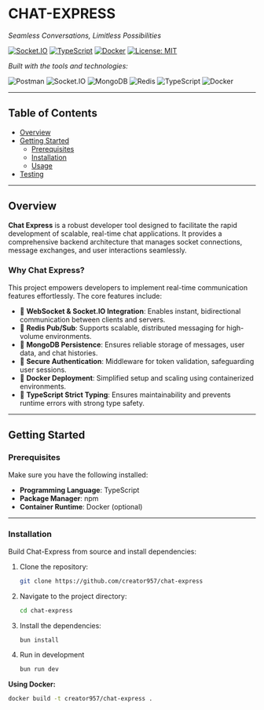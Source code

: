 # CHAT-EXPRESS

_Seamless Conversations, Limitless Possibilities_

[![Socket.IO](https://img.shields.io/badge/Socket.IO-4.5.4-brightgreen)](#)
[![TypeScript](https://img.shields.io/badge/TypeScript-Strict-blue)](#)
[![Docker](https://img.shields.io/badge/Docker-Ready-2496ED)](#)
[![License: MIT](https://img.shields.io/badge/License-MIT-yellow.svg)](https://opensource.org/licenses/MIT)

_Built with the tools and technologies:_

![Postman](https://img.shields.io/badge/Postman-Tested-orange)
![Socket.IO](https://img.shields.io/badge/Socket.IO-4.5.4-brightgreen)
![MongoDB](https://img.shields.io/badge/MongoDB-Persistence-47A248)
![Redis]([https://img.shields.io/badge/Redis](https://img.shields.io/badge/any_text-you_like-blue))
![TypeScript](https://img.shields.io/badge/TypeScript-Strict-blue)
![Docker](https://img.shields.io/badge/Docker-Ready-2496ED)

---

## Table of Contents

- [Overview](#overview)
- [Getting Started](#getting-started)
  - [Prerequisites](#prerequisites)
  - [Installation](#installation)
  - [Usage](#usage)
- [Testing](#testing)

---

## Overview

**Chat Express** is a robust developer tool designed to facilitate the rapid development of scalable, real-time chat applications. It provides a comprehensive backend architecture that manages socket connections, message exchanges, and user interactions seamlessly.

### Why Chat Express?

This project empowers developers to implement real-time communication features effortlessly. The core features include:

- 🔌 **WebSocket & Socket.IO Integration**: Enables instant, bidirectional communication between clients and servers.
- 📡 **Redis Pub/Sub**: Supports scalable, distributed messaging for high-volume environments.
- 🧠 **MongoDB Persistence**: Ensures reliable storage of messages, user data, and chat histories.
- 🔐 **Secure Authentication**: Middleware for token validation, safeguarding user sessions.
- 🐳 **Docker Deployment**: Simplified setup and scaling using containerized environments.
- 🧾 **TypeScript Strict Typing**: Ensures maintainability and prevents runtime errors with strong type safety.

---

## Getting Started

### Prerequisites

Make sure you have the following installed:

- **Programming Language**: TypeScript
- **Package Manager**: npm
- **Container Runtime**: Docker (optional)

---

### Installation

Build Chat-Express from source and install dependencies:

1. Clone the repository:

    ```bash
    git clone https://github.com/creator957/chat-express
    ```

2. Navigate to the project directory:

    ```bash
    cd chat-express
    ```

3. Install the dependencies:
    ```bash
    bun install
    ```
5. Run in development
     ```bash
    bun run dev
    ```

**Using Docker:**

```bash
docker build -t creator957/chat-express .
